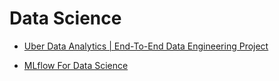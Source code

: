 # Data Science

* [Uber Data Analytics | End-To-End Data Engineering Project](https://www.youtube.com/watch?v=WpQECq5Hx9g)

* [MLflow For Data Science](https://www.youtube.com/playlist?list=PLkz_y24mlSJZrqiZ4_cLUiP0CBN5wFmTb)